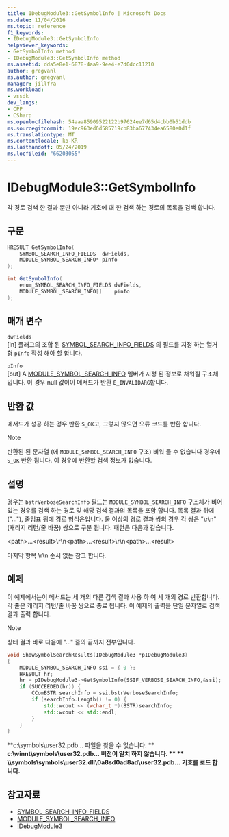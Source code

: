 ```yaml
---
title: IDebugModule3::GetSymbolInfo | Microsoft Docs
ms.date: 11/04/2016
ms.topic: reference
f1_keywords:
- IDebugModule3::GetSymbolInfo
helpviewer_keywords:
- GetSymbolInfo method
- IDebugModule3::GetSymbolInfo method
ms.assetid: dda5e8e1-6878-4aa9-9ee4-e7d0dcc11210
author: gregvanl
ms.author: gregvanl
manager: jillfra
ms.workload:
- vssdk
dev_langs:
- CPP
- CSharp
ms.openlocfilehash: 54aaa85909522122b97624ee7d65d4cbb0b51ddb
ms.sourcegitcommit: 19ec963ed6d585719cb83ba677434ea6580e0d1f
ms.translationtype: MT
ms.contentlocale: ko-KR
ms.lasthandoff: 05/24/2019
ms.locfileid: "66203055"
---
```

# <a name="idebugmodule3getsymbolinfo"></a>IDebugModule3::GetSymbolInfo
각 경로 검색 한 결과 뿐만 아니라 기호에 대 한 검색 하는 경로의 목록을 검색 합니다.

## <a name="syntax"></a>구문

```cpp
HRESULT GetSymbolInfo(
    SYMBOL_SEARCH_INFO_FIELDS  dwFields,
    MODULE_SYMBOL_SEARCH_INFO* pInfo
);
```

```csharp
int GetSymbolInfo(
    enum_SYMBOL_SEARCH_INFO_FIELDS dwFields,
    MODULE_SYMBOL_SEARCH_INFO[]    pinfo
);
```

## <a name="parameters"></a>매개 변수
`dwFields`\
[in] 플래그의 조합 된 [SYMBOL_SEARCH_INFO_FIELDS](../../../extensibility/debugger/reference/symbol-search-info-fields.md) 의 필드를 지정 하는 열거형 `pInfo` 작성 해야 할 합니다.

`pInfo`\
[out] A [MODULE_SYMBOL_SEARCH_INFO](../../../extensibility/debugger/reference/module-symbol-search-info.md) 멤버가 지정 된 정보로 채워질 구조체입니다. 이 경우 null 값이이 메서드가 반환 `E_INVALIDARG`합니다.

## <a name="return-value"></a>반환 값
메서드가 성공 하는 경우 반환 `S_OK`고, 그렇지 않으면 오류 코드를 반환 합니다.

> [!NOTE]
> 반환된 된 문자열 (에 `MODULE_SYMBOL_SEARCH_INFO` 구조) 비워 둘 수 없습니다 경우에 `S_OK` 반환 됩니다. 이 경우에 반환할 검색 정보가 없습니다.

## <a name="remarks"></a>설명
경우는 `bstrVerboseSearchInfo` 필드는 `MODULE_SYMBOL_SEARCH_INFO` 구조체가 비어 있는 경우를 검색 하는 경로 및 해당 검색 결과의 목록을 포함 합니다. 목록 결과 뒤에 ("..."), 줄임표 뒤에 경로 형식은입니다. 둘 이상의 경로 결과 쌍의 경우 각 쌍은 "\r\n" (캐리지 리턴/줄 바꿈) 쌍으로 구분 됩니다. 패턴은 다음과 같습니다.

\<path>...\<result>\r\n\<path>...\<result>\r\n\<path>...\<result>

마지막 항목 \r\n 순서 없는 참고 합니다.

## <a name="example"></a>예제
이 예제에서는이 메서드는 세 개의 다른 검색 결과 사용 하 여 세 개의 경로 반환합니다. 각 줄은 캐리지 리턴/줄 바꿈 쌍으로 종료 됩니다. 이 예제의 출력을 단일 문자열로 검색 결과 출력 합니다.

> [!NOTE]
> 상태 결과 바로 다음에 "..." 줄의 끝까지 전부입니다.

```cpp
void ShowSymbolSearchResults(IDebugModule3 *pIDebugModule3)
{
    MODULE_SYMBOL_SEARCH_INFO ssi = { 0 };
    HRESULT hr;
    hr = pIDebugModule3->GetSymbolInfo(SSIF_VERBOSE_SEARCH_INFO,&ssi);
    if (SUCCEEDED(hr)) {
        CComBSTR searchInfo = ssi.bstrVerboseSearchInfo;
        if (searchInfo.Length() != 0) {
            std::wcout << (wchar_t *)(BSTR)searchInfo;
            std::wcout << std::endl;
        }
    }
}
```

**c:\symbols\user32.pdb... 파일을 찾을 수 없습니다. ** 
 **c:\winnt\symbols\user32.pdb... 버전이 일치 하지 않습니다. ** 
 ** \\\symbols\symbols\user32.dll\0a8sd0ad8ad\user32.pdb... 기호를 로드 합니다.**

## <a name="see-also"></a>참고자료

- [SYMBOL_SEARCH_INFO_FIELDS](../../../extensibility/debugger/reference/symbol-search-info-fields.md)
- [MODULE_SYMBOL_SEARCH_INFO](../../../extensibility/debugger/reference/module-symbol-search-info.md)
- [IDebugModule3](../../../extensibility/debugger/reference/idebugmodule3.md)
